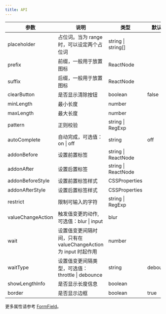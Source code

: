 ```yaml
---
title: API
---
```


| 参数         | 说明                                      | 类型                | 默认值 | 版本    |
| ------------ | ----------------------------------------- | ------------------- | ------ | ----- |
| placeholder  | 占位词。当为 range 时，可以设定两个占位词 | string \| string[]    |        |       |
| prefix       | 前缀，一般用于放置图标                    | ReactNode           |        |     |
| suffix       | 后缀，一般用于放置图标                    | ReactNode           |        |     |
| clearButton  | 是否显示清除按钮                          | boolean             | false  |     |
| minLength    | 最小长度                                  | number              |        |     |
| maxLength    | 最大长度                                  | number              |        |     |
| pattern      | 正则校验                                  | string \| RegExp      |        |       |
| autoComplete | 自动完成，可选值：on \| off              | string              | off    |      |
| addonBefore  | 设置前置标签                              | string \| ReactNode |        |     |
| addonAfter   | 设置后置标签                              | string \| ReactNode |        |     |
| addonBeforeStyle | 设置前置标签样式 | CSSProperties |  |      |
| addonAfterStyle | 设置后置标签样式 | CSSProperties |  |       |
| restrict | 限制可输入的字符 | string \| RegExp |  |       |
| valueChangeAction | 触发值变更的动作, 可选值：blur \| input | blur |  | 1.1.0      |
| wait | 设置值变更间隔时间，只有在 valueChangeAction 为 input 时起作用 | number | | 1.1.0     |
| waitType | 设置值变更间隔类型，可选值：throttle \| debounce | string | debounce | 1.1.0    |
| showLengthInfo | 是否显示长度信息 | boolean | | 1.4.0      |
| border | 是否显示边框 | boolean | true | 1.4.4 |

更多属性请参考 [FormField](/zh/procmp/abstract/field#FormField)。
